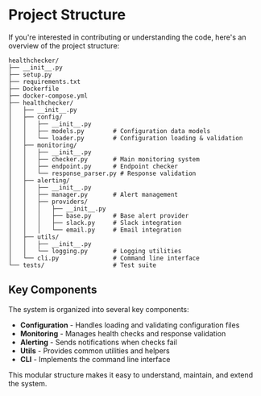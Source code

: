 # Project Structure

If you're interested in contributing or understanding the code, here's an overview of the project structure:

```
healthchecker/
├── __init__.py
├── setup.py
├── requirements.txt
├── Dockerfile
├── docker-compose.yml
├── healthchecker/
│   ├── __init__.py
│   ├── config/
│   │   ├── __init__.py
│   │   ├── models.py        # Configuration data models
│   │   └── loader.py        # Configuration loading & validation
│   ├── monitoring/
│   │   ├── __init__.py
│   │   ├── checker.py       # Main monitoring system
│   │   ├── endpoint.py      # Endpoint checker
│   │   └── response_parser.py # Response validation
│   ├── alerting/
│   │   ├── __init__.py
│   │   ├── manager.py       # Alert management
│   │   ├── providers/
│   │   │   ├── __init__.py
│   │   │   ├── base.py      # Base alert provider
│   │   │   ├── slack.py     # Slack integration
│   │   │   └── email.py     # Email integration
│   ├── utils/
│   │   ├── __init__.py
│   │   └── logging.py       # Logging utilities
│   └── cli.py               # Command line interface
└── tests/                   # Test suite
```

## Key Components

The system is organized into several key components:

- **Configuration** - Handles loading and validating configuration files
- **Monitoring** - Manages health checks and response validation
- **Alerting** - Sends notifications when checks fail
- **Utils** - Provides common utilities and helpers
- **CLI** - Implements the command line interface

This modular structure makes it easy to understand, maintain, and extend the system.